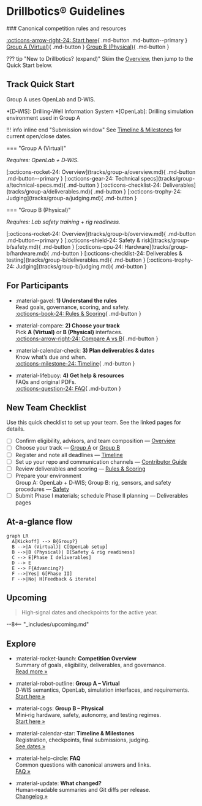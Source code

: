 # Drillbotics® Guidelines

<div class="hero" markdown>
### Canonical competition rules and resources

[:octicons-arrow-right-24: Start here](competition/overview.md){ .md-button .md-button--primary }
[Group A (Virtual)](tracks/group-a/overview.md){ .md-button }
[Group B (Physical)](tracks/group-b/overview.md){ .md-button }
</div>
 
??? tip "New to Drillbotics? (expand)"
    Skim the [Overview](competition/overview.md), then jump to the Quick Start below.


## Track Quick Start

Group A uses OpenLab and D‑WIS.

*[D‑WIS]: Drilling‑Well Information System
*[OpenLab]: Drilling simulation environment used in Group A

!!! info inline end "Submission window"
    See [Timeline & Milestones](competition/timeline.md) for current open/close dates.

=== "Group A (Virtual)"

_Requires: OpenLab + D‑WIS._

<div class="btn-row" markdown>
[:octicons-rocket-24: Overview](tracks/group-a/overview.md){ .md-button .md-button--primary }
[:octicons-gear-24: Technical specs](tracks/group-a/technical-specs.md){ .md-button }
[:octicons-checklist-24: Deliverables](tracks/group-a/deliverables.md){ .md-button }
[:octicons-trophy-24: Judging](tracks/group-a/judging.md){ .md-button }
</div>

=== "Group B (Physical)"

_Requires: Lab safety training + rig readiness._

<div class="btn-row" markdown>
[:octicons-rocket-24: Overview](tracks/group-b/overview.md){ .md-button .md-button--primary }
[:octicons-shield-24: Safety & risk](tracks/group-b/safety.md){ .md-button }
[:octicons-cpu-24: Hardware](tracks/group-b/hardware.md){ .md-button }
[:octicons-checklist-24: Deliverables & testing](tracks/group-b/deliverables.md){ .md-button }
[:octicons-trophy-24: Judging](tracks/group-b/judging.md){ .md-button }
</div>

## For Participants

<div class="grid cards" markdown>

- :material-gavel: **1) Understand the rules**  \
  Read goals, governance, scoring, and safety.  \
  [:octicons-book-24: Rules & Scoring](competition/rules-scoring.md){ .md-button }

- :material-compare: **2) Choose your track**  \
  Pick **A (Virtual)** or **B (Physical)** interfaces.  \
  [:octicons-arrow-right-24: Compare A vs B](#track-quick-start){ .md-button }

- :material-calendar-check: **3) Plan deliverables & dates**  \
  Know what’s due and when.  \
  [:octicons-milestone-24: Timeline](competition/timeline.md){ .md-button }

- :material-lifebuoy: **4) Get help & resources**  \
  FAQs and original PDFs.  \
  [:octicons-question-24: FAQ](faq.md){ .md-button }

</div>

## New Team Checklist

Use this quick checklist to set up your team. See the linked pages for details.

- [ ] Confirm eligibility, advisors, and team composition — [Overview](competition/overview.md)
- [ ] Choose your track — [Group A](tracks/group-a/overview.md) or [Group B](tracks/group-b/overview.md)
- [ ] Register and note all deadlines — [Timeline](competition/timeline.md)
- [ ] Set up your repo and communication channels — [Contributor Guide](contributor-guide.md)
- [ ] Review deliverables and scoring — [Rules & Scoring](competition/rules-scoring.md)
- [ ] Prepare your environment  
      Group A: OpenLab + D‑WIS;  Group B: rig, sensors, and safety procedures — [Safety](competition/safety.md)
- [ ] Submit Phase I materials; schedule Phase II planning — Deliverables pages

## At-a-glance flow

```mermaid
graph LR
  A[Kickoff] --> B{Group?}
  B -->|A (Virtual)| C[OpenLab setup]
  B -->|B (Physical)| D[Safety & rig readiness]
  C --> E[Phase I deliverables]
  D --> E
  E --> F{Advancing?}
  F -->|Yes| G[Phase II]
  F -->|No| H[Feedback & iterate]
```

## Upcoming

> High‑signal dates and checkpoints for the active year.

--8<-- "_includes/upcoming.md"

## Explore

<div class="grid cards" markdown>

- :material-rocket-launch: **Competition Overview**  \
  Summary of goals, eligibility, deliverables, and governance.  \
  [Read more »](competition/overview.md)

- :material-robot-outline: **Group A – Virtual**  \
  D‑WIS semantics, OpenLab, simulation interfaces, and requirements.  \
  [Start here »](tracks/group-a/overview.md)

- :material-cogs: **Group B – Physical**  \
  Mini‑rig hardware, safety, autonomy, and testing regimes.  \
  [Start here »](tracks/group-b/overview.md)

- :material-calendar-star: **Timeline & Milestones**  \
  Registration, checkpoints, final submissions, judging.  \
  [See dates »](competition/timeline.md)

- :material-help-circle: **FAQ**  \
  Common questions with canonical answers and links.  \
  [FAQ »](faq.md)

- :material-update: **What changed?**  \
  Human‑readable summaries and Git diffs per release.  \
  [Changelog »](changelog.md)

</div>
